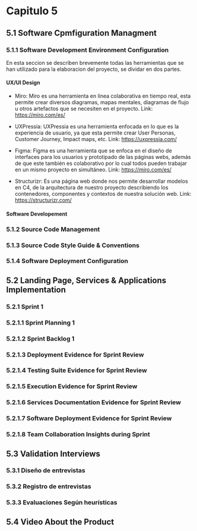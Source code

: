 # Capitulo 5
## 5.1 Software Cpmfiguration Managment
### 5.1.1 Software Development Environment Configuration
En esta seccion se describen brevemente todas las herramientas que se han utilizado para la elaboracion del proyecto, se dividar en dos partes.

#### UX/UI Design
- Miro: Miro es una herramienta en línea colaborativa en tiempo real, esta permite crear diversos diagramas, mapas mentales, diagramas de flujo u  otros artefactos que se necesiten en el proyecto.
Link: <a href="https://miro.com/es/"> https://miro.com/es/ </a>

- UXPressia: UXPressia es una herramienta enfocada en lo que es la experiencia de usuario, ya que esta permite crear User Personas, Customer Journey, Impact maps, etc.
Link: <a href="https://uxpressia.com/"> https://uxpressia.com/ </a>

- Figma: Figma es una herramienta que se enfoca en el diseño de interfaces para los usuarios y prototipado de las páginas webs, además de que este también es colaborativo por lo cual todos pueden trabajar en un mismo proyecto en simultáneo.
Link: <a href="https://www.figma.com/">https://miro.com/es/ </a>

- Structurizr: Es una página web donde nos permite desarrollar modelos en C4, de la arquitectura de nuestro proyecto describiendo los contenedores, componentes y contextos de nuestra solución web.
Link: <a href="https://structurizr.com/">https://structurizr.com/ </a>

#### Software Developement

### 5.1.2 Source Code Management
### 5.1.3 Source Code Style Guide & Conventions 
### 5.1.4 Software Deployment Configuration 
## 5.2 Landing Page, Services & Applications Implementation 
### 5.2.1 Sprint 1 
###   5.2.1.1 Sprint Planning 1
###   5.2.1.2 Sprint Backlog 1
###   5.2.1.3 Deployment Evidence for Sprint Review 
###   5.2.1.4 Testing Suite Evidence for Sprint Review 
###   5.2.1.5 Execution Evidence for Sprint Review 
###   5.2.1.6 Services Documentation Evidence for Sprint Review
###   5.2.1.7 Software Deployment Evidence for Sprint Review 
###   5.2.1.8 Team Collaboration Insights during Sprint 
## 5.3 Validation Interviews 
### 5.3.1 Diseño de entrevistas
### 5.3.2 Registro de entrevistas
### 5.3.3 Evaluaciones Según heurísticas 
## 5.4 Video About the Product

